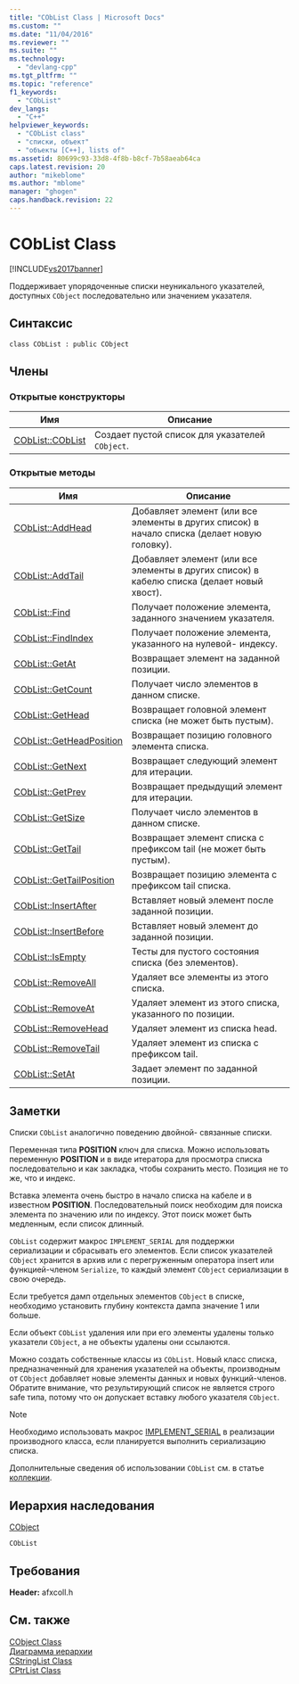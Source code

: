 ```yaml
---
title: "CObList Class | Microsoft Docs"
ms.custom: ""
ms.date: "11/04/2016"
ms.reviewer: ""
ms.suite: ""
ms.technology: 
  - "devlang-cpp"
ms.tgt_pltfrm: ""
ms.topic: "reference"
f1_keywords: 
  - "CObList"
dev_langs: 
  - "C++"
helpviewer_keywords: 
  - "CObList class"
  - "списки, объект"
  - "объекты [C++], lists of"
ms.assetid: 80699c93-33d8-4f8b-b8cf-7b58aeab64ca
caps.latest.revision: 20
author: "mikeblome"
ms.author: "mblome"
manager: "ghogen"
caps.handback.revision: 22
---
```

# CObList Class
[!INCLUDE[vs2017banner](../../assembler/inline/includes/vs2017banner.md)]

Поддерживает упорядоченные списки неуникального указателей, доступных `CObject` последовательно или значением указателя.  
  
## Синтаксис  
  
```  
class CObList : public CObject  
```  
  
## Члены  
  
### Открытые конструкторы  
  
|Имя|Описание|  
|---------|--------------|  
|[CObList::CObList](../Topic/CObList::CObList.md)|Создает пустой список для указателей `CObject`.|  
  
### Открытые методы  
  
|Имя|Описание|  
|---------|--------------|  
|[CObList::AddHead](../Topic/CObList::AddHead.md)|Добавляет элемент \(или все элементы в других список\) в начало списка \(делает новую головку\).|  
|[CObList::AddTail](../Topic/CObList::AddTail.md)|Добавляет элемент \(или все элементы в других список\) в кабелю списка \(делает новый хвост\).|  
|[CObList::Find](../Topic/CObList::Find.md)|Получает положение элемента, заданного значением указателя.|  
|[CObList::FindIndex](../Topic/CObList::FindIndex.md)|Получает положение элемента, указанного на нулевой\- индексу.|  
|[CObList::GetAt](../Topic/CObList::GetAt.md)|Возвращает элемент на заданной позиции.|  
|[CObList::GetCount](../Topic/CObList::GetCount.md)|Получает число элементов в данном списке.|  
|[CObList::GetHead](../Topic/CObList::GetHead.md)|Возвращает головной элемент списка \(не может быть пустым\).|  
|[CObList::GetHeadPosition](../Topic/CObList::GetHeadPosition.md)|Возвращает позицию головного элемента списка.|  
|[CObList::GetNext](../Topic/CObList::GetNext.md)|Возвращает следующий элемент для итерации.|  
|[CObList::GetPrev](../Topic/CObList::GetPrev.md)|Возвращает предыдущий элемент для итерации.|  
|[CObList::GetSize](../Topic/CObList::GetSize.md)|Получает число элементов в данном списке.|  
|[CObList::GetTail](../Topic/CObList::GetTail.md)|Возвращает элемент списка с префиксом tail \(не может быть пустым\).|  
|[CObList::GetTailPosition](../Topic/CObList::GetTailPosition.md)|Возвращает позицию элемента с префиксом tail списка.|  
|[CObList::InsertAfter](../Topic/CObList::InsertAfter.md)|Вставляет новый элемент после заданной позиции.|  
|[CObList::InsertBefore](../Topic/CObList::InsertBefore.md)|Вставляет новый элемент до заданной позиции.|  
|[CObList::IsEmpty](../Topic/CObList::IsEmpty.md)|Тесты для пустого состояния списка \(без элементов\).|  
|[CObList::RemoveAll](../Topic/CObList::RemoveAll.md)|Удаляет все элементы из этого списка.|  
|[CObList::RemoveAt](../Topic/CObList::RemoveAt.md)|Удаляет элемент из этого списка, указанного по позиции.|  
|[CObList::RemoveHead](../Topic/CObList::RemoveHead.md)|Удаляет элемент из списка head.|  
|[CObList::RemoveTail](../Topic/CObList::RemoveTail.md)|Удаляет элемент из списка с префиксом tail.|  
|[CObList::SetAt](../Topic/CObList::SetAt.md)|Задает элемент по заданной позиции.|  
  
## Заметки  
 Списки `CObList` аналогично поведению двойной\- связанные списки.  
  
 Переменная типа **POSITION** ключ для списка.  Можно использовать переменную **POSITION** и в виде итератора для просмотра списка последовательно и как закладка, чтобы сохранить место.  Позиция не то же, что и индекс.  
  
 Вставка элемента очень быстро в начало списка на кабеле и в известном **POSITION**.  Последовательный поиск необходим для поиска элемента по значению или по индексу.  Этот поиск может быть медленным, если список длинный.  
  
 `CObList` содержит макрос `IMPLEMENT_SERIAL` для поддержки сериализации и сбрасывать его элементов.  Если список указателей `CObject` хранится в архив или с перегруженным оператора insert или функцией\-членом `Serialize`, то каждый элемент `CObject` сериализации в свою очередь.  
  
 Если требуется дамп отдельных элементов `CObject` в списке, необходимо установить глубину контекста дампа значение 1 или больше.  
  
 Если объект `CObList` удаления или при его элементы удалены только указатели `CObject`, а не объекты удалены они ссылаются.  
  
 Можно создать собственные классы из `CObList`.  Новый класс списка, предназначенный для хранения указателей на объекты, производным от `CObject` добавляет новые элементы данных и новых функций\-членов.  Обратите внимание, что результирующий список не является строго safe типа, потому что он допускает вставку любого указателя `CObject`.  
  
> [!NOTE]
>  Необходимо использовать макрос [IMPLEMENT\_SERIAL](../Topic/IMPLEMENT_SERIAL.md) в реализации производного класса, если планируется выполнить сериализацию списка.  
  
 Дополнительные сведения об использовании `CObList` см. в статье [коллекции](../../mfc/collections.md).  
  
## Иерархия наследования  
 [CObject](../Topic/CObject%20Class.md)  
  
 `CObList`  
  
## Требования  
 **Header:**  afxcoll.h  
  
## См. также  
 [CObject Class](../Topic/CObject%20Class.md)   
 [Диаграмма иерархии](../../mfc/hierarchy-chart.md)   
 [CStringList Class](../Topic/CStringList%20Class.md)   
 [CPtrList Class](../Topic/CPtrList%20Class.md)